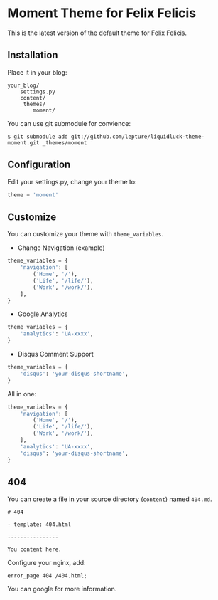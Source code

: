 # Moment Theme for Felix Felicis

This is the latest version of the default theme for Felix Felicis.


## Installation

Place it in your blog:

```
your_blog/
    settings.py
    content/
    _themes/
        moment/
```

You can use git submodule for convience:

```
$ git submodule add git://github.com/lepture/liquidluck-theme-moment.git _themes/moment
```

## Configuration

Edit your settings.py, change your theme to:

```python
theme = 'moment'
```


## Customize

You can customize your theme with ``theme_variables``.

+ Change Navigation (example)

```python
theme_variables = {
    'navigation': [
        ('Home', '/'),
        ('Life', '/life/'),
        ('Work', '/work/'),
    ],
}
```

+ Google Analytics

```python
theme_variables = {
    'analytics': 'UA-xxxx',
}
```

+ Disqus Comment Support

```python
theme_variables = {
    'disqus': 'your-disqus-shortname',
}
```

All in one:

```python
theme_variables = {
    'navigation': [
        ('Home', '/'),
        ('Life', '/life/'),
        ('Work', '/work/'),
    ],
    'analytics': 'UA-xxxx',
    'disqus': 'your-disqus-shortname',
}
```

## 404

You can create a file in your source directory (``content``) named ``404.md``.

```
# 404

- template: 404.html

----------------

You content here.
```

Configure your nginx, add:

```
error_page 404 /404.html;
```

You can google for more information.
